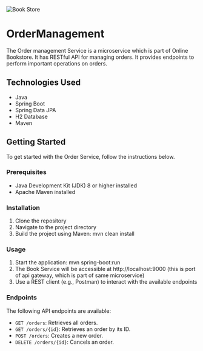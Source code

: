![Book Store](https://github.com/kadianKunal/OrderManagement/assets/35004605/bd7efd52-658b-4c2f-baee-ac7d24261e28)


# OrderManagement

The Order management Service is a microservice which is part of Online Bookstore.
It has RESTful API for managing orders. It provides endpoints to perform important operations on orders.

## Technologies Used

- Java
- Spring Boot
- Spring Data JPA
- H2 Database
- Maven

## Getting Started

To get started with the Order Service, follow the instructions below.

### Prerequisites

- Java Development Kit (JDK) 8 or higher installed
- Apache Maven installed

### Installation

1. Clone the repository
2. Navigate to the project directory
3. Build the project using Maven: mvn clean install

### Usage
1. Start the application: mvn spring-boot:run
2. The Book Service will be accessible at http://localhost:9000 (this is port of api gateway, which is part of same microservice)
3. Use a REST client (e.g., Postman) to interact with the available endpoints

### Endpoints
The following API endpoints are available:

- `GET /orders`: Retrieves all orders.
- `GET /orders/{id}`: Retrieves an order by its ID.
- `POST /orders`: Creates a new order.
- `DELETE /orders/{id}`: Cancels an order.



      


